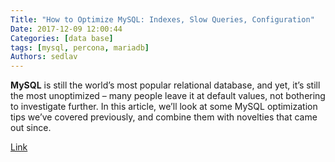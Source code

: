 ```yaml
---
Title: "How to Optimize MySQL: Indexes, Slow Queries, Configuration"
Date: 2017-12-09 12:00:44
Categories: [data base]
tags: [mysql, percona, mariadb]
Authors: sedlav
---
```


**MySQL** is still the world’s most popular relational database, and yet, it’s still the most unoptimized – many people leave it at default values, not bothering to investigate further. In this article, we’ll look at some MySQL optimization tips we’ve covered previously, and combine them with novelties that came out since.

[Link](https://www.sitepoint.com/optimize-mysql-indexes-slow-queries-configuration/)
